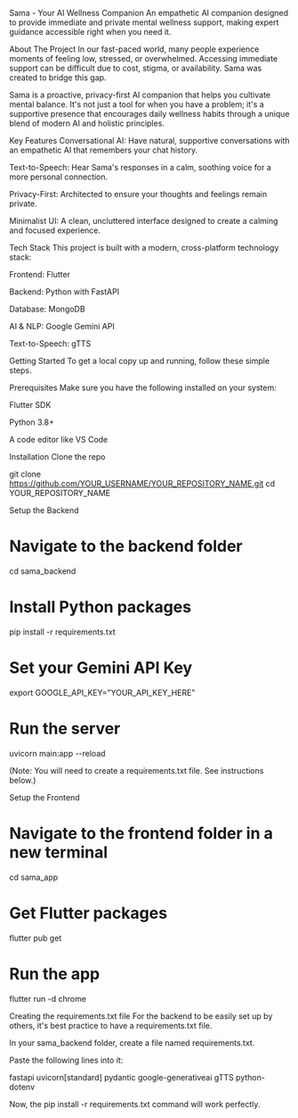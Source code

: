 Sama - Your AI Wellness Companion
An empathetic AI companion designed to provide immediate and private mental wellness support, making expert guidance accessible right when you need it.

About The Project
In our fast-paced world, many people experience moments of feeling low, stressed, or overwhelmed. Accessing immediate support can be difficult due to cost, stigma, or availability. Sama was created to bridge this gap.

Sama is a proactive, privacy-first AI companion that helps you cultivate mental balance. It's not just a tool for when you have a problem; it's a supportive presence that encourages daily wellness habits through a unique blend of modern AI and holistic principles.

Key Features
Conversational AI: Have natural, supportive conversations with an empathetic AI that remembers your chat history.

Text-to-Speech: Hear Sama's responses in a calm, soothing voice for a more personal connection.

Privacy-First: Architected to ensure your thoughts and feelings remain private.

Minimalist UI: A clean, uncluttered interface designed to create a calming and focused experience.

Tech Stack
This project is built with a modern, cross-platform technology stack:

Frontend: Flutter

Backend: Python with FastAPI

Database: MongoDB

AI & NLP: Google Gemini API

Text-to-Speech: gTTS

Getting Started
To get a local copy up and running, follow these simple steps.

Prerequisites
Make sure you have the following installed on your system:

Flutter SDK

Python 3.8+

A code editor like VS Code

Installation
Clone the repo

git clone https://github.com/YOUR_USERNAME/YOUR_REPOSITORY_NAME.git
cd YOUR_REPOSITORY_NAME

Setup the Backend

# Navigate to the backend folder
cd sama_backend

# Install Python packages
pip install -r requirements.txt

# Set your Gemini API Key
export GOOGLE_API_KEY="YOUR_API_KEY_HERE"

# Run the server
uvicorn main:app --reload

(Note: You will need to create a requirements.txt file. See instructions below.)

Setup the Frontend

# Navigate to the frontend folder in a new terminal
cd sama_app

# Get Flutter packages
flutter pub get

# Run the app
flutter run -d chrome

Creating the requirements.txt file
For the backend to be easily set up by others, it's best practice to have a requirements.txt file.

In your sama_backend folder, create a file named requirements.txt.

Paste the following lines into it:

fastapi
uvicorn[standard]
pydantic
google-generativeai
gTTS
python-dotenv

Now, the pip install -r requirements.txt command will work perfectly.
